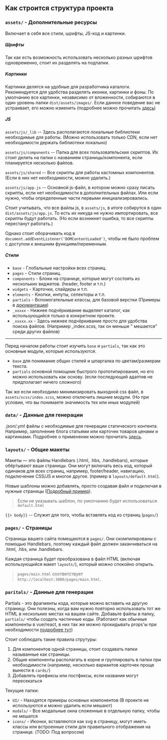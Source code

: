 ## Как строится структура проекта

### `assets/` - Дополнительные ресурсы

Включает в себя все стили, шрифты, JS-код и картинки.

##### Шрифты

Так как есть возможность использовать несколько разных шрифтов одновременно, стоит их разделять на подпапки.

##### Картинки

Картинки делятся на удобные для разработчика каталоги. Рекомендуется для удобства разделять иконки, картинки и фоны. По
умолчанию все картинки, независимо от вложенности, собираются в один уровень папки `dist/assets/images/`. Если данное
поведение вас не устраивает, его можно изменить (подробнее можно прочитать [здесь](settings-gulp.md))

##### JS

`assets/js/_lib` -- Здесь располагаются локальные библиотеки необходимые для работы. (Можно использовать только CDN,
если нет необходимости держать библиотеки локально)

`assets/js/components` -- Папка для всех пользовательских скриптов. Их стоит делить на папки с названием
страницы/компонента, если планируется несколько файлов.

`assets/js/shared` -- Все скрипты для работы кастомных компонентов. (Если в них нет необходимости, можно удалить.)

`assets/js/app.js` -- Основной js-файл, в котором можно сразу писать скрипты, если нет необходимости в дополнительных
файлах. Или если нужно, чтобы определенные части первыми инициализировались.

Стоит учитывать, что все файлы js, в `assets/js`, в итоге собирутся в один `dist/assets/js/app.js`. То есть их никуда не
нужно импортировать, все скрипты будут работать. (Но если возникнет ошибка, то все скрипты перестанут работать.)

Однако стоит оборачивать код в `document.addEventListener('DOMContentLoaded')`, чтобы не было проблем с доступом к
внешним функциям/переменным.

##### Стили

- `base` - Глобальные настройки всех страниц.
- `pages` - Стили страниц.
- `components` - Блоки на странице, которые могут состоять из нескольких виджетов. (header, footer и т.п.)
- `widgets` - Карточки, слайдеры и т.п.
- `elements` - Кнопки, инпуты, селекторы и т.п.
- `partials` - Вспомогательные классы, для базовой верстки (Примеры в [докумантации](base-style.md))
- `_xxxxx` - Нижнее подчёркивание выделяет каталог, как использующийся только в конкретном проекте.
- `_xxxxx.xx` - Здесь нижнее подчёркивание просто для удобства поиска файлов. (Например _index.scss, так он меньше "
  мешается" среди других файлов)

---
Перед началом работы стоит изучить `base` и `partials`, так как это основные модули, которые используются.

- `base` для понимание общих стилей и шпаргалка по цветам/размерам текста.
- `partials` основной помощник быстрого прототипирования, но его можно использовать как основу. (если последующий
  адаптив не предполагает ничего сложного)

Так же если необходимо минимизировать выходной css файл, в `assets/scss/index.scss`, можно отключить лишние модули.
(Но при условии, что вы понимаете значимость тех или иных модулей)

### `data/` - Данные для генерации

.json/.yml файлы с необходимые для генерации статического контента. Например, заполнение блога статьями или карточек
товаров ценами и картинками. Подробнее о применении можно прочитать [здесь](/base-panini?id=each).

### `layouts/` - Общие макеты

Макеты — это файлы Handlebars (.html, .hbs, .handlebars), которые обёртывают ваши страницы. Они могут включать весь код,
который одинаков для всех страниц, например, footer/header, навигацию, подключение CSS/JS и многое другое. (пример
в `layouts/default.html`).

Новые шаблоны можно добавлять, просто создавая файл и подключая в нужные страницы
([Подробный пример](base-panini?id=Переменные)).

> Если не указывать шаблон, по умолчанию будет использоваться `default.html`

`{{> body}}` -- Служит для того, чтобы вставлять код из страниц (`pages/`)

### `pages/` - Страницы

Страницы вашего сайта помещаются в `pages/`. Они скомпилированы с помощью Handlebars, поэтому каждый файл должен
заканчиваться на .html, .hbs, или .handlebars.

Каждая страница будет преобразована в файл HTML (включая использующийся макет `layouts/`), который можно спокойно
открыть.

> `pages/main.html` соответствует `http://localhost:3000/pages/main.html`.

### `paritals/` - Данные для генерации

Partials - это фрагменты кода, которые можно вставить на другую страницу. Они полезны, когда вам нужно повторно
использовать тот же HTML в нескольких местах на вашем сайте. Добавьте файлы в папку, `partials/` чтобы создать частичные
коды. (Работают как обычные компоненты в vue/react, в них так же можно прокидывать props'ы при необходимости
[подробнее тут](base-panini?id=props))

Стоит соблюдать такие правила струтуры:

1. Для компонентов одной страницы, стоит создавать папки называнные как страницы.
2. Общие компоненты располагать в корне и группировать в папки при необходимости (например, несколько вариантов карточек
   проще вынести в `cards/`)
3. Добавлять префиксы или постфиксы, если названия могут пересекаться

Текущие папки:

- `UI/` - Находятся примеры основных компонентов (В проекте не используются и можно удалить если мешают)
- `modals/` - Все модальные окна сложенные в отдельную папку, чтобы не мешатся
- `icons/` - Иконки, вставляются как svg в страницу, могут иметь классы или встроенные стили для правильного
  отображения на странице. (TODO: Под вопросом)